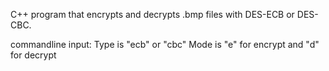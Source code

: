 C++ program that encrypts and decrypts .bmp files with DES-ECB or DES-CBC.

commandline input: <filename> <type> <mode>
Type is "ecb" or "cbc"
Mode is "e" for encrypt and "d" for decrypt

